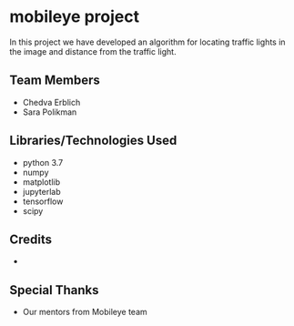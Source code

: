 # mobileye project
In this project we have developed an algorithm for locating traffic lights in the image and distance from the traffic light.


## Team Members
* Chedva Erblich
* Sara Polikman


## Libraries/Technologies Used
* python 3.7
* numpy
* matplotlib
* jupyterlab
* tensorflow
* scipy


## Credits
* 


## Special Thanks
* Our mentors from Mobileye team
